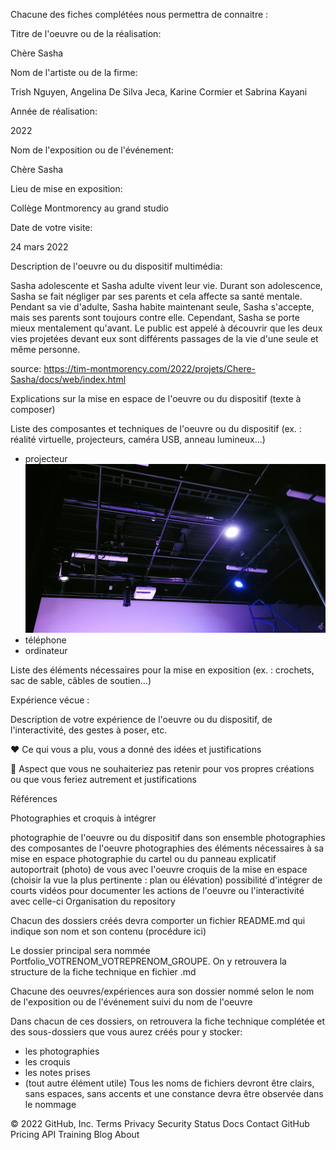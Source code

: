 Chacune des fiches complétées nous permettra de connaitre :

Titre de l'oeuvre ou de la réalisation:

Chère Sasha

Nom de l'artiste ou de la firme:

Trish Nguyen, Angelina De Silva Jeca, Karine Cormier et Sabrina Kayani

Année de réalisation:

2022

Nom de l'exposition ou de l'événement:

Chère Sasha

Lieu de mise en exposition:

Collège Montmorency au grand studio

Date de votre visite:

24 mars 2022

Description de l'oeuvre ou du dispositif multimédia:

Sasha adolescente et Sasha adulte vivent leur vie. Durant son adolescence, Sasha se fait négliger par ses parents et cela affecte sa santé mentale. Pendant sa vie d'adulte, Sasha habite maintenant seule, Sasha s'accepte, mais ses parents sont toujours contre elle. Cependant, Sasha se porte mieux mentalement qu'avant. Le public est appelé à découvrir que les deux vies projetées devant eux sont différents passages de la vie d'une seule et même personne.

source: https://tim-montmorency.com/2022/projets/Chere-Sasha/docs/web/index.html

Explications sur la mise en espace de l'oeuvre ou du dispositif (texte à composer)


Liste des composantes et techniques de l'oeuvre ou du dispositif (ex. : réalité virtuelle, projecteurs, caméra USB, anneau lumineux...)

* projecteur
![jw-bug](medias/jw-bug.jpg)
* téléphone 
* ordinateur



Liste des éléments nécessaires pour la mise en exposition (ex. : crochets, sac de sable, câbles de soutien...)

Expérience vécue :

Description de votre expérience de l'oeuvre ou du dispositif, de l'interactivité, des gestes à poser, etc.

❤️ Ce qui vous a plu, vous a donné des idées et justifications

🤔 Aspect que vous ne souhaiteriez pas retenir pour vos propres créations ou que vous feriez autrement et justifications

Références

Photographies et croquis à intégrer

photographie de l'oeuvre ou du dispositif dans son ensemble photographies des composantes de l'oeuvre photographies des éléments nécessaires à sa mise en espace photographie du cartel ou du panneau explicatif autoportrait (photo) de vous avec l'oeuvre croquis de la mise en espace (choisir la vue la plus pertinente : plan ou élévation) possibilité d'intégrer de courts vidéos pour documenter les actions de l'oeuvre ou l'interactivité avec celle-ci Organisation du repository

Chacun des dossiers créés devra comporter un fichier README.md qui indique son nom et son contenu (procédure ici)

Le dossier principal sera nommée Portfolio_VOTRENOM_VOTREPRENOM_GROUPE. On y retrouvera la structure de la fiche technique en fichier .md

Chacune des oeuvres/expériences aura son dossier nommé selon le nom de l'exposition ou de l'événement suivi du nom de l'oeuvre

Dans chacun de ces dossiers, on retrouvera la fiche technique complétée et des sous-dossiers que vous aurez créés pour y stocker:

- les photographies
- les croquis
- les notes prises
- (tout autre élément utile)
Tous les noms de fichiers devront être clairs, sans espaces, sans accents et une constance devra être observée dans le nommage

© 2022 GitHub, Inc.
Terms
Privacy
Security
Status
Docs
Contact GitHub
Pricing
API
Training
Blog
About

